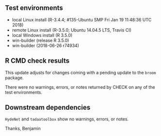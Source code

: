 ## Test environments
* local Linux install (R-3.4.4; #135-Ubuntu SMP Fri Jan 19 11:48:36 UTC 2018)
* remote Linux install (R-3.5.0; Ubuntu 14.04.5 LTS, Travis CI)
* local Windows install (R 3.5.0)
* win-builder (release R 3.5.0)
* win-builder (2018-06-26 r74934)

## R CMD check results
This update adjusts for changes coming with a pending update to the `broom`
package.

There were no warnings, errors, or notes returned by CHECK on any of the 
test environments.


## Downstream dependencies
`HydeNet` and `tadaatoolbox` show no warnings, errors, or notes.

Thanks,
Benjamin
